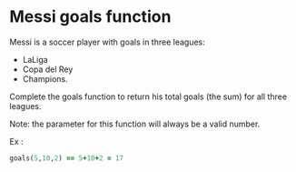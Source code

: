 # Messi goals function

Messi is a soccer player with goals in three leagues: 

- LaLiga
- Copa del Rey
- Champions. 

Complete the goals function to return his total goals (the sum) for all three leagues.

Note: the parameter for this function will always be a valid number.

Ex : 

```Ruby
goals(5,10,2) == 5+10+2 = 17
```